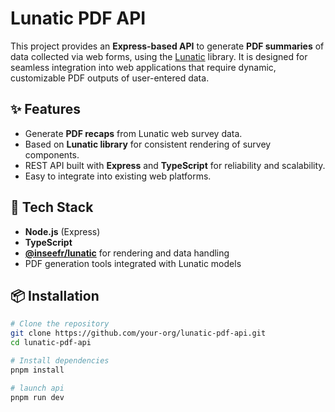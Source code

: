 # Lunatic PDF API

This project provides an **Express-based API** to generate **PDF summaries** of data collected via web forms, using the [Lunatic](https://github.com/InseeFr/lunatic) library. It is designed for seamless integration into web applications that require dynamic, customizable PDF outputs of user-entered data.

## ✨ Features

- Generate **PDF recaps** from Lunatic web survey data.
- Based on **Lunatic library** for consistent rendering of survey components.
- REST API built with **Express** and **TypeScript** for reliability and scalability.
- Easy to integrate into existing web platforms.

## 🚀 Tech Stack

- **Node.js** (Express)
- **TypeScript**
- **[@inseefr/lunatic](https://github.com/InseeFr/lunatic)** for rendering and data handling
- PDF generation tools integrated with Lunatic models

## 📦 Installation

```bash
# Clone the repository
git clone https://github.com/your-org/lunatic-pdf-api.git
cd lunatic-pdf-api

# Install dependencies
pnpm install

# launch api
pnpm run dev

